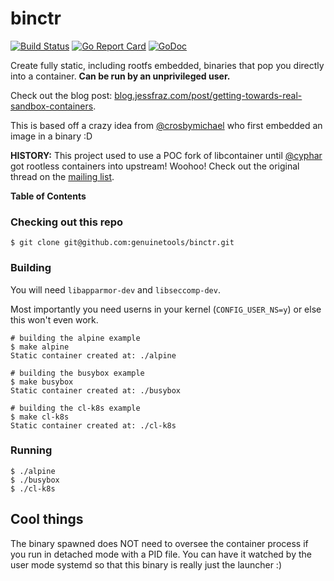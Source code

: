 # binctr

[![Build Status](https://travis-ci.org/genuinetools/binctr.svg?branch=master)](https://travis-ci.org/genuinetools/binctr)
[![Go Report Card](https://goreportcard.com/badge/github.com/genuinetools/binctr)](https://goreportcard.com/report/github.com/genuinetools/binctr)
[![GoDoc](https://godoc.org/github.com/genuinetools/binctr?status.svg)](https://godoc.org/github.com/genuinetools/binctr)

Create fully static, including rootfs embedded, binaries that pop you directly
into a container. **Can be run by an unprivileged user.**

Check out the blog post: [blog.jessfraz.com/post/getting-towards-real-sandbox-containers](https://blog.jessfraz.com/post/getting-towards-real-sandbox-containers/).

This is based off a crazy idea from [@crosbymichael](https://github.com/crosbymichael)
who first embedded an image in a binary :D

**HISTORY:** This project used to use a POC fork of libcontainer until [@cyphar](https://github.com/cyphar)
got rootless containers into upstream! Woohoo!
Check out the original thread on the 
[mailing list](https://groups.google.com/a/opencontainers.org/forum/#!topic/dev/yutVaSLcqWI).

**Table of Contents**

<!-- toc -->

<!-- tocstop -->

### Checking out this repo

```console
$ git clone git@github.com:genuinetools/binctr.git
```

### Building

You will need `libapparmor-dev` and `libseccomp-dev`.

Most importantly you need userns in your kernel (`CONFIG_USER_NS=y`)
or else this won't even work.

```console
# building the alpine example
$ make alpine
Static container created at: ./alpine

# building the busybox example
$ make busybox
Static container created at: ./busybox

# building the cl-k8s example
$ make cl-k8s
Static container created at: ./cl-k8s
```

### Running

```console
$ ./alpine
$ ./busybox
$ ./cl-k8s
```

## Cool things

The binary spawned does NOT need to oversee the container process if you
run in detached mode with a PID file. You can have it watched by the user mode
systemd so that this binary is really just the launcher :)
